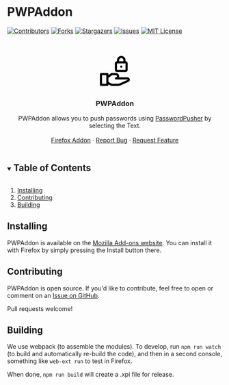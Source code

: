 # PWPAddon

[![Contributors][contributors-shield]][contributors-url]
[![Forks][forks-shield]][forks-url]
[![Stargazers][stars-shield]][stars-url]
[![Issues][issues-shield]][issues-url]
[![MIT License][license-shield]][license-url]

<!-- PROJECT LOGO -->
<br/>
<p align="center">
  <a href="https://github.com/bastianleicht/PWPAddon">
    <img src="pwpaddon.png" alt="Logo" width="80" height="80">
  </a>
  <h3 align="center">PWPAddon</h3>
  <p align="center">
    PWPAddon allows you to push passwords using <a href="https://github.com/pglombardo/PasswordPusher">PasswordPusher</a> by selecting the Text.
    <br/>
    <br/>
    <a href="https://addons.mozilla.org/addon/password-pusher-addon/">Firefox Addon</a>
    ·
    <a href="https://github.com/bastianleicht/PWPAddon/issues">Report Bug</a>
    ·
    <a href="https://github.com/bastianleicht/PWPAddon/issues">Request Feature</a>
  </p>
</p>


<!-- TABLE OF CONTENTS -->
<details open="open">
  <summary><h2 style="display: inline-block">Table of Contents</h2></summary>
  <ol>
    <li><a href="#installing">Installing</a></li>
    <li><a href="#contributing">Contributing</a></li>
    <li><a href="#building">Building</a></li>
  </ol>
</details>


## Installing
PWPAddon is available on the [Mozilla Add-ons website](https://addons.mozilla.org/addon/password-pusher-addon/). You can install it with Firefox by simply pressing the Install button there.

## Contributing
PWPAddon is open source. If you'd like to contribute, feel free to open or comment on an [Issue on GitHub](https://github.com/bastianleicht/PWPAddon/issues).

Pull requests welcome!

<!---
A special thank-you to all current and previous [contributors](https://github.com/fbastianleicht/PWPAddon/graphs/contributors) to this extension. You're awesome.
-->

## Building

We use webpack (to assemble the modules). To develop, run `npm run watch` (to build and automatically re-build the code), and then in a second console, something like `web-ext run` to test in Firefox.

When done, `npm run build` will create a .xpi file for release.

<!-- MARKDOWN LINKS & IMAGES -->
<!-- https://www.markdownguide.org/basic-syntax/#reference-style-links -->
[contributors-shield]: https://img.shields.io/github/contributors/bastianleicht/PWPAddon.svg?style=for-the-badge
[contributors-url]: https://github.com/bastianleicht/PWPAddon/graphs/contributors
[forks-shield]: https://img.shields.io/github/forks/bastianleicht/PWPAddon.svg?style=for-the-badge
[forks-url]: https://github.com/bastianleicht/PWPAddon/network/members
[stars-shield]: https://img.shields.io/github/stars/bastianleicht/PWPAddon.svg?style=for-the-badge
[stars-url]: https://github.com/bastianleicht/PWPAddon/stargazers
[issues-shield]: https://img.shields.io/github/issues/bastianleicht/PWPAddon.svg?style=for-the-badge
[issues-url]: https://github.com/bastianleicht/PWPAddon/issues
[license-shield]: https://img.shields.io/github/license/bastianleicht/PWPAddon.svg?style=for-the-badge
[license-url]: https://github.com/bastianleicht/PWPAddon/blob/master/LICENSE